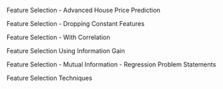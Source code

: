 Feature Selection - Advanced House Price Prediction

Feature Selection - Dropping Constant Features

Feature Selection - With Correlation

Feature Selection Using Information Gain

Feature Selection - Mutual Information - Regression Problem Statements

Feature Selection Techniques

